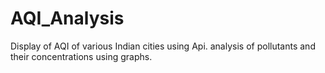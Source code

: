 # AQI_Analysis
Display of AQI of various Indian cities using Api.
analysis of pollutants and their concentrations using graphs.
